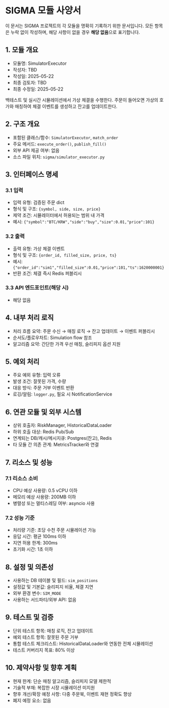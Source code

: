 # SIGMA 모듈 사양서

이 문서는 SIGMA 프로젝트의 각 모듈을 명확히 기록하기 위한 문서입니다. 모든 항목은 누락 없이 작성하며, 해당 사항이 없을 경우 **해당 없음**으로 표기합니다.

## 1. 모듈 개요
* 모듈명: SimulatorExecutor
* 작성자: TBD
* 작성일: 2025-05-22
* 최종 검토자: TBD
* 최종 수정일: 2025-05-22

백테스트 및 실시간 시뮬레이션에서 가상 체결을 수행한다. 주문이 들어오면 가상의 호가와 매칭하여 체결 이벤트를 생성하고 잔고를 업데이트한다.

## 2. 구조 개요
* 포함된 클래스/함수: `SimulatorExecutor`, `match_order`
* 주요 메서드: `execute_order()`, `publish_fill()`
* 외부 API 제공 여부: 없음
* 소스 파일 위치: `sigma/simulator_executor.py`

## 3. 인터페이스 명세
### 3.1 입력
* 입력 유형: 검증된 주문 dict
* 형식 및 구조: `{symbol, side, size, price}`
* 제약 조건: 시뮬레이터에서 허용되는 범위 내 가격
* 예시: `{"symbol":"BTC/KRW","side":"buy","size":0.01,"price":101}`

### 3.2 출력
* 출력 유형: 가상 체결 이벤트
* 형식 및 구조: `{order_id, filled_size, price, ts}`
* 예시: `{"order_id":"sim1","filled_size":0.01,"price":101,"ts":1620000001}`
* 반환 조건: 체결 즉시 Redis 퍼블리시

### 3.3 API 엔드포인트(해당 시)
* 해당 없음

## 4. 내부 처리 로직
* 처리 흐름 요약: 주문 수신 → 매칭 로직 → 잔고 업데이트 → 이벤트 퍼블리시
* 순서도/플로우차트: Simulation flow 참조
* 알고리즘 요약: 간단한 가격 우선 매칭, 슬리피지 옵션 지원

## 5. 예외 처리
* 주요 예외 유형: 입력 오류
* 발생 조건: 잘못된 가격, 수량
* 대응 방식: 주문 거부 이벤트 반환
* 로깅/알림: `logger.py`, 필요 시 NotificationService

## 6. 연관 모듈 및 외부 시스템
* 상위 호출자: RiskManager, HistoricalDataLoader
* 하위 호출 대상: Redis Pub/Sub
* 연계되는 DB/캐시/메시지큐: Postgres(잔고), Redis
* 타 모듈 간 의존 관계: MetricsTracker와 연결

## 7. 리소스 및 성능
### 7.1 리소스 소비
* CPU 예상 사용량: 0.5 vCPU 이하
* 메모리 예상 사용량: 200MB 이하
* 병렬성 또는 멀티스레딩 여부: asyncio 사용

### 7.2 성능 기준
* 처리량 기준: 초당 수천 주문 시뮬레이션 가능
* 응답 시간: 평균 100ms 이하
* 지연 허용 한계: 300ms
* 초기화 시간: 1초 이하

## 8. 설정 및 의존성
* 사용하는 DB 테이블 및 필드: `sim_positions`
* 설정값 및 기본값: 슬리피지 비율, 체결 지연
* 외부 환경 변수: `SIM_MODE`
* 사용하는 서드파티/외부 API: 없음

## 9. 테스트 및 검증
* 단위 테스트 항목: 매칭 로직, 잔고 업데이트
* 예외 테스트 항목: 잘못된 주문 거부
* 통합 테스트 체크리스트: HistoricalDataLoader와 연동한 전체 시뮬레이션
* 테스트 커버리지 목표: 80% 이상

## 10. 제약사항 및 향후 계획
* 현재 한계: 단순 매칭 알고리즘, 슬리피지 모델 제한적
* 기술적 부채: 복잡한 시장 시뮬레이션 미지원
* 향후 개선/확장 예정 사항: 다중 주문북, 이벤트 재현 정확도 향상
* 폐지 예정 요소: 없음
